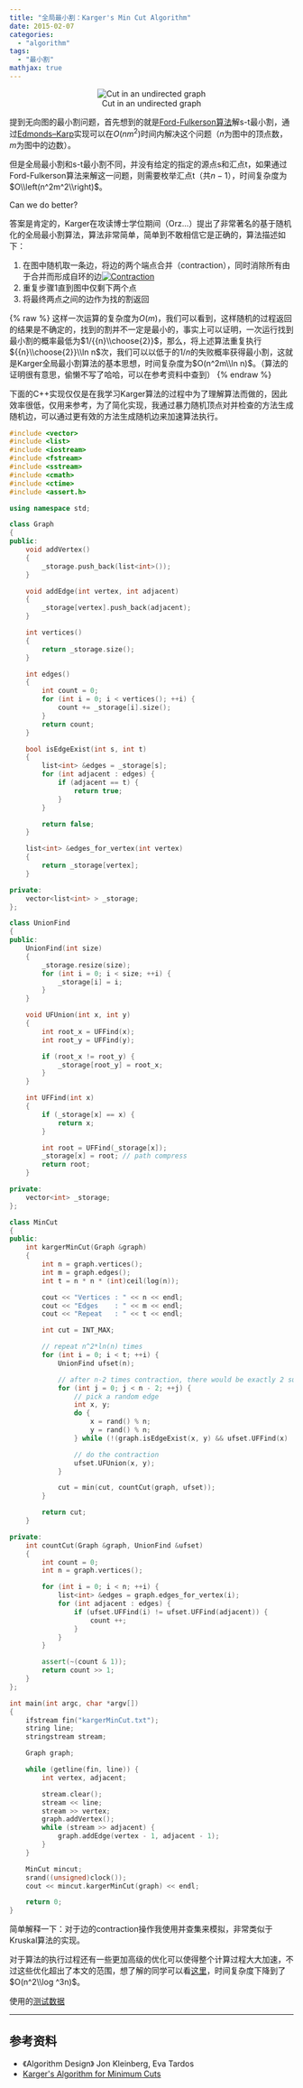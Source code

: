 ```yaml
---
title: "全局最小割：Karger's Min Cut Algorithm"
date: 2015-02-07
categories: 
  - "algorithm"
tags: 
  - "最小割"
mathjax: true
---
```


<figure style="text-align: center;">
  <img src="/assets/images/kargers-algorithm-3.png" alt="Cut in an undirected graph" />
  <figcaption>Cut in an undirected graph</figcaption>
</figure>

提到无向图的最小割问题，首先想到的就是[Ford-Fulkerson算法](http://en.wikipedia.org/wiki/Ford%E2%80%93Fulkerson_algorithm)解s-t最小割，通过[Edmonds–Karp](http://en.wikipedia.org/wiki/Edmonds%E2%80%93Karp_algorithm)实现可以在$O(nm^2)$时间内解决这个问题（$n$为图中的顶点数，$m$为图中的边数）。

但是全局最小割和s-t最小割不同，并没有给定的指定的源点s和汇点t，如果通过Ford-Fulkerson算法来解这一问题，则需要枚举汇点t（共$n-1$），时间复杂度为$O\\left(n^2m^2\\right)$。

Can we do better?

<!--more-->

答案是肯定的，Karger在攻读博士学位期间（Orz...）提出了非常著名的基于随机化的全局最小割算法，算法非常简单，简单到不敢相信它是正确的，算法描述如下：

1. 在图中随机取一条边，将边的两个端点合并（contraction），同时消除所有由于合并而形成自环的边[![Contraction](/assets/images/kargers-algorithm-4.png)](/assets/images/kargers-algorithm-4.png)
2. 重复步骤1直到图中仅剩下两个点
3. 将最终两点之间的边作为找的割返回

{% raw %}
这样一次运算的复杂度为$O(m)$，我们可以看到，这样随机的过程返回的结果是不确定的，找到的割并不一定是最小的，事实上可以证明，一次运行找到最小割的概率最低为$1/{{n}\\choose{2}}$，那么，将上述算法重复执行${{n}\\choose{2}}\\ln n$次，我们可以以低于的$1/n$的失败概率获得最小割，这就是Karger全局最小割算法的基本思想，时间复杂度为$O(n^2m\\ln n)$。（算法的证明很有意思，偷懒不写了哈哈，可以在参考资料中查到）
{% endraw %}

下面的C++实现仅仅是在我学习Karger算法的过程中为了理解算法而做的，因此效率很低，仅用来参考，为了简化实现，我通过暴力随机顶点对并检查的方法生成随机边，可以通过更有效的方法生成随机边来加速算法执行。

```cpp
#include <vector>
#include <list>
#include <iostream>
#include <fstream>
#include <sstream>
#include <cmath>
#include <ctime>
#include <assert.h>

using namespace std;

class Graph
{
public:
    void addVertex()
    {
        _storage.push_back(list<int>());
    }

    void addEdge(int vertex, int adjacent)
    {
        _storage[vertex].push_back(adjacent);
    }

    int vertices()
    {
        return _storage.size();
    }

    int edges()
    {
        int count = 0;
        for (int i = 0; i < vertices(); ++i) {
            count += _storage[i].size();
        }
        return count;
    }

    bool isEdgeExist(int s, int t)
    {
        list<int> &edges = _storage[s];
        for (int adjacent : edges) {
            if (adjacent == t) {
                return true;
            }
        }

        return false;
    }

    list<int> &edges_for_vertex(int vertex)
    {
        return _storage[vertex];
    }

private:
    vector<list<int> > _storage;
};

class UnionFind
{
public:
    UnionFind(int size)
    {
        _storage.resize(size);
        for (int i = 0; i < size; ++i) {
            _storage[i] = i;
        }
    }

    void UFUnion(int x, int y)
    {
        int root_x = UFFind(x);
        int root_y = UFFind(y);

        if (root_x != root_y) {
            _storage[root_y] = root_x;
        }
    }

    int UFFind(int x)
    {
        if (_storage[x] == x) {
            return x;
        }

        int root = UFFind(_storage[x]);
        _storage[x] = root; // path compress
        return root;
    }

private:
    vector<int> _storage;
};

class MinCut
{
public:
    int kargerMinCut(Graph &graph)
    {
        int n = graph.vertices();
        int m = graph.edges();
        int t = n * n * (int)ceil(log(n));

        cout << "Vertices : " << n << endl;
        cout << "Edges    : " << m << endl;
        cout << "Repeat   : " << t << endl;

        int cut = INT_MAX;

        // repeat n^2*ln(n) times
        for (int i = 0; i < t; ++i) {
            UnionFind ufset(n);

            // after n-2 times contraction, there would be exactly 2 super vertices.
            for (int j = 0; j < n - 2; ++j) {
                // pick a random edge
                int x, y;
                do {
                    x = rand() % n;
                    y = rand() % n;
                } while (!(graph.isEdgeExist(x, y) && ufset.UFFind(x) != ufset.UFFind(y)));

                // do the contraction
                ufset.UFUnion(x, y);
            }

            cut = min(cut, countCut(graph, ufset));
        }

        return cut;
    }

private:
    int countCut(Graph &graph, UnionFind &ufset)
    {
        int count = 0;
        int n = graph.vertices();

        for (int i = 0; i < n; ++i) {
            list<int> &edges = graph.edges_for_vertex(i);
            for (int adjacent : edges) {
                if (ufset.UFFind(i) != ufset.UFFind(adjacent)) {
                    count ++;
                }
            }
        }

        assert(~(count & 1));
        return count >> 1;
    }
};

int main(int argc, char *argv[])
{
    ifstream fin("kargerMinCut.txt");
    string line;
    stringstream stream;

    Graph graph;

    while (getline(fin, line)) {
        int vertex, adjacent;

        stream.clear();
        stream << line;
        stream >> vertex;
        graph.addVertex();
        while (stream >> adjacent) {
            graph.addEdge(vertex - 1, adjacent - 1);
        }
    }

    MinCut mincut;
    srand((unsigned)clock());
    cout << mincut.kargerMinCut(graph) << endl;

    return 0;
}
```

简单解释一下：对于边的contraction操作我使用并查集来模拟，非常类似于Kruskal算法的实现。

对于算法的执行过程还有一些更加高级的优化可以使得整个计算过程大大加速，不过这些优化超出了本文的范围，想了解的同学可以看[这里](http://www.cs.tau.ac.il/~zwick/grad-algo-08/gmc.pdf)，时间复杂度下降到了$O(n^2\\log ^3n)$。

使用的[测试数据](/assets/images/kargerMinCut.txt)

* * *

## 参考资料

- 《Algorithm Design》 Jon Kleinberg, Eva Tardos
- [Karger's Algorithm for Minimum Cuts](http://www.maillard.it/blog/kargers-algorithm/ "Karger's Algorithm for Minimum Cuts")

